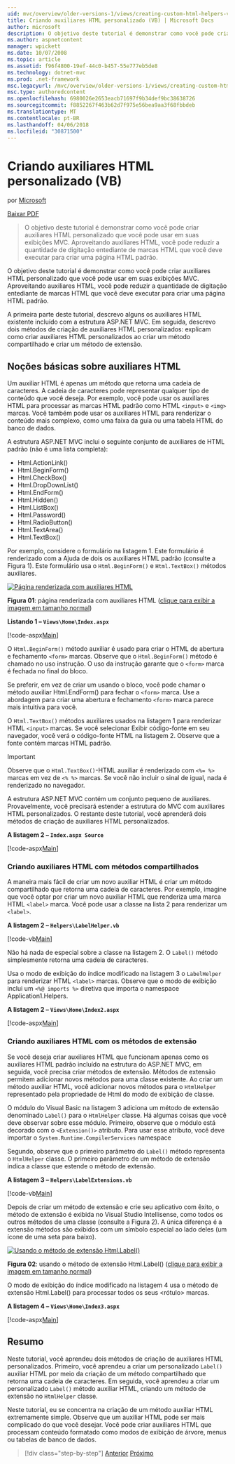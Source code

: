 ```yaml
---
uid: mvc/overview/older-versions-1/views/creating-custom-html-helpers-vb
title: Criando auxiliares HTML personalizado (VB) | Microsoft Docs
author: microsoft
description: O objetivo deste tutorial é demonstrar como você pode criar auxiliares HTML personalizado que você pode usar em suas exibições MVC. Ao aproveitar o auxiliar HTML...
ms.author: aspnetcontent
manager: wpickett
ms.date: 10/07/2008
ms.topic: article
ms.assetid: f96f4800-19ef-44c0-b457-55e777eb5de8
ms.technology: dotnet-mvc
ms.prod: .net-framework
msc.legacyurl: /mvc/overview/older-versions-1/views/creating-custom-html-helpers-vb
msc.type: authoredcontent
ms.openlocfilehash: 6980026e2653eacb71697f9b34def9bc38638726
ms.sourcegitcommit: f8852267f463b62d7f975e56bea9aa3f68fbbdeb
ms.translationtype: MT
ms.contentlocale: pt-BR
ms.lasthandoff: 04/06/2018
ms.locfileid: "30871500"
---
```

<a name="creating-custom-html-helpers-vb"></a>Criando auxiliares HTML personalizado (VB)
====================
por [Microsoft](https://github.com/microsoft)

[Baixar PDF](http://download.microsoft.com/download/1/1/f/11f721aa-d749-4ed7-bb89-a681b68894e6/ASPNET_MVC_Tutorial_9_VB.pdf)

> O objetivo deste tutorial é demonstrar como você pode criar auxiliares HTML personalizado que você pode usar em suas exibições MVC. Aproveitando auxiliares HTML, você pode reduzir a quantidade de digitação entediante de marcas HTML que você deve executar para criar uma página HTML padrão.


O objetivo deste tutorial é demonstrar como você pode criar auxiliares HTML personalizado que você pode usar em suas exibições MVC. Aproveitando auxiliares HTML, você pode reduzir a quantidade de digitação entediante de marcas HTML que você deve executar para criar uma página HTML padrão.

A primeira parte deste tutorial, descrevo alguns os auxiliares HTML existente incluído com a estrutura ASP.NET MVC. Em seguida, descrevo dois métodos de criação de auxiliares HTML personalizados: explicam como criar auxiliares HTML personalizados ao criar um método compartilhado e criar um método de extensão.

## <a name="understanding-html-helpers"></a>Noções básicas sobre auxiliares HTML

Um auxiliar HTML é apenas um método que retorna uma cadeia de caracteres. A cadeia de caracteres pode representar qualquer tipo de conteúdo que você deseja. Por exemplo, você pode usar os auxiliares HTML para processar as marcas HTML padrão como HTML `<input>` e `<img>` marcas. Você também pode usar os auxiliares HTML para renderizar o conteúdo mais complexo, como uma faixa da guia ou uma tabela HTML do banco de dados.

A estrutura ASP.NET MVC inclui o seguinte conjunto de auxiliares de HTML padrão (não é uma lista completa):

- Html.ActionLink()
- Html.BeginForm()
- Html.CheckBox()
- Html.DropDownList()
- Html.EndForm()
- Html.Hidden()
- Html.ListBox()
- Html.Password()
- Html.RadioButton()
- Html.TextArea()
- Html.TextBox()

Por exemplo, considere o formulário na listagem 1. Este formulário é renderizado com a Ajuda de dois os auxiliares HTML padrão (consulte a Figura 1). Este formulário usa o `Html.BeginForm()` e `Html.TextBox()` métodos auxiliares.


[![Página renderizada com auxiliares HTML](creating-custom-html-helpers-vb/_static/image2.png)](creating-custom-html-helpers-vb/_static/image1.png)

**Figura 01**: página renderizada com auxiliares HTML ([clique para exibir a imagem em tamanho normal](creating-custom-html-helpers-vb/_static/image3.png))


**Listando 1 – `Views\Home\Index.aspx`**

[!code-aspx[Main](creating-custom-html-helpers-vb/samples/sample1.aspx)]

O `Html.BeginForm()` método auxiliar é usado para criar o HTML de abertura e fechamento `<form>` marcas. Observe que o `Html.BeginForm()` método é chamado no uso instrução. O uso da instrução garante que o `<form>` marca é fechada no final do bloco.

Se preferir, em vez de criar um usando o bloco, você pode chamar o método auxiliar Html.EndForm() para fechar o `<form>` marca. Use a abordagem para criar uma abertura e fechamento `<form>` marca parece mais intuitiva para você.

O `Html.TextBox()` métodos auxiliares usados na listagem 1 para renderizar HTML `<input>` marcas. Se você selecionar Exibir código-fonte em seu navegador, você verá o código-fonte HTML na listagem 2. Observe que a fonte contém marcas HTML padrão.

> [!IMPORTANT]
> Observe que o `Html.TextBox()`-HTML auxiliar é renderizado com `<%= %>` marcas em vez de `<% %>` marcas. Se você não incluir o sinal de igual, nada é renderizado no navegador.

A estrutura ASP.NET MVC contém um conjunto pequeno de auxiliares. Provavelmente, você precisará estender a estrutura do MVC com auxiliares HTML personalizados. O restante deste tutorial, você aprenderá dois métodos de criação de auxiliares HTML personalizados.

**A listagem 2 – `Index.aspx Source`**

[!code-aspx[Main](creating-custom-html-helpers-vb/samples/sample2.aspx)]

### <a name="creating-html-helpers-with-shared-methods"></a>Criando auxiliares HTML com métodos compartilhados

A maneira mais fácil de criar um novo auxiliar HTML é criar um método compartilhado que retorna uma cadeia de caracteres. Por exemplo, imagine que você optar por criar um novo auxiliar HTML que renderiza uma marca HTML `<label>` marca. Você pode usar a classe na lista 2 para renderizar um `<label>`.

**A listagem 2 – `Helpers\LabelHelper.vb`**

[!code-vb[Main](creating-custom-html-helpers-vb/samples/sample3.vb)]

Não há nada de especial sobre a classe na listagem 2. O `Label()` método simplesmente retorna uma cadeia de caracteres.

Usa o modo de exibição do índice modificado na listagem 3 o `LabelHelper` para renderizar HTML `<label>` marcas. Observe que o modo de exibição inclui um `<%@ imports %>` diretiva que importa o namespace Application1.Helpers.

**A listagem 2 – `Views\Home\Index2.aspx`**

[!code-aspx[Main](creating-custom-html-helpers-vb/samples/sample4.aspx)]

### <a name="creating-html-helpers-with-extension-methods"></a>Criando auxiliares HTML com os métodos de extensão

Se você deseja criar auxiliares HTML que funcionam apenas como os auxiliares HTML padrão incluído na estrutura do ASP.NET MVC, em seguida, você precisa criar métodos de extensão. Métodos de extensão permitem adicionar novos métodos para uma classe existente. Ao criar um método auxiliar HTML, você adicionar novos métodos para o `HtmlHelper` representado pela propriedade de Html do modo de exibição de classe.

O módulo do Visual Basic na listagem 3 adiciona um método de extensão denominado `Label()` para o `HtmlHelper` classe. Há algumas coisas que você deve observar sobre esse módulo. Primeiro, observe que o módulo está decorado com o `<Extension()>` atributo. Para usar esse atributo, você deve importar o `System.Runtime.CompilerServices` namespace

Segundo, observe que o primeiro parâmetro do `Label()` método representa o `HtmlHelper` classe. O primeiro parâmetro de um método de extensão indica a classe que estende o método de extensão.

**A listagem 3 – `Helpers\LabelExtensions.vb`**

[!code-vb[Main](creating-custom-html-helpers-vb/samples/sample5.vb)]

Depois de criar um método de extensão e crie seu aplicativo com êxito, o método de extensão é exibida no Visual Studio Intellisense, como todos os outros métodos de uma classe (consulte a Figura 2). A única diferença é a extensão métodos são exibidos com um símbolo especial ao lado deles (um ícone de uma seta para baixo).


[![Usando o método de extensão Html.Label()](creating-custom-html-helpers-vb/_static/image5.png)](creating-custom-html-helpers-vb/_static/image4.png)

**Figura 02**: usando o método de extensão Html.Label() ([clique para exibir a imagem em tamanho normal](creating-custom-html-helpers-vb/_static/image6.png))


O modo de exibição do índice modificado na listagem 4 usa o método de extensão Html.Label() para processar todos os seus &lt;rótulo&gt; marcas.

**A listagem 4 – `Views\Home\Index3.aspx`**

[!code-aspx[Main](creating-custom-html-helpers-vb/samples/sample6.aspx)]

## <a name="summary"></a>Resumo

Neste tutorial, você aprendeu dois métodos de criação de auxiliares HTML personalizados. Primeiro, você aprendeu a criar um personalizado `Label()` auxiliar HTML por meio da criação de um método compartilhado que retorna uma cadeia de caracteres. Em seguida, você aprendeu a criar um personalizado `Label()` método auxiliar HTML, criando um método de extensão no `HtmlHelper` classe.

Neste tutorial, eu se concentra na criação de um método auxiliar HTML extremamente simple. Observe que um auxiliar HTML pode ser mais complicado do que você desejar. Você pode criar auxiliares HTML que processam conteúdo formatado como modos de exibição de árvore, menus ou tabelas de banco de dados.

> [!div class="step-by-step"]
> [Anterior](asp-net-mvc-views-overview-vb.md)
> [Próximo](using-the-tagbuilder-class-to-build-html-helpers-vb.md)
